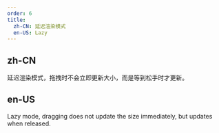 ```yaml
---
order: 6
title:
  zh-CN: 延迟渲染模式
  en-US: Lazy
---
```


## zh-CN

延迟渲染模式，拖拽时不会立即更新大小，而是等到松手时才更新。

## en-US

Lazy mode, dragging does not update the size immediately, but updates when released.